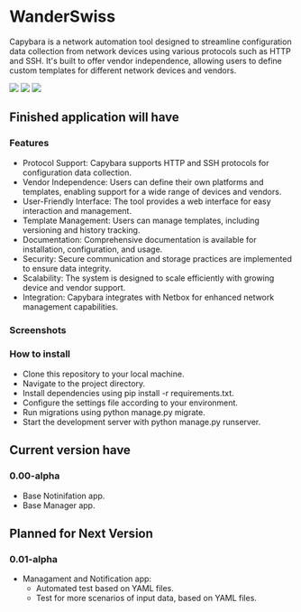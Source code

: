 # WanderSwiss
Capybara is a network automation tool designed to streamline configuration data collection from network devices using various protocols such as HTTP and SSH. It's built to offer vendor independence, allowing users to define custom templates for different network devices and vendors.

![](https://img.shields.io/github/stars/Robert-RKKR/AutoCli2-v0.1)
[![](https://img.shields.io/github/forks/Robert-RKKR/AutoCli2-v0.1)](https://github.com/Robert-RKKR/AutoCli2-v0.1/fork)
[![](https://img.shields.io/github/issues/Robert-RKKR/AutoCli2-v0.1)](https://github.com/Robert-RKKR/AutoCli2-v0.1/issues)

## Finished application will have

### Features
- Protocol Support: Capybara supports HTTP and SSH protocols for configuration data collection.
- Vendor Independence: Users can define their own platforms and templates, enabling support for a wide range of devices and vendors.
- User-Friendly Interface: The tool provides a web interface for easy interaction and management.
- Template Management: Users can manage templates, including versioning and history tracking.
- Documentation: Comprehensive documentation is available for installation, configuration, and usage.
- Security: Secure communication and storage practices are implemented to ensure data integrity.
- Scalability: The system is designed to scale efficiently with growing device and vendor support.
- Integration: Capybara integrates with Netbox for enhanced network management capabilities.

### Screenshots


### How to install
- Clone this repository to your local machine.
- Navigate to the project directory.
- Install dependencies using pip install -r requirements.txt.
- Configure the settings file according to your environment.
- Run migrations using python manage.py migrate.
- Start the development server with python manage.py runserver.

## Current version have

### 0.00-alpha
- Base Notinifation app.
- Base Manager app.

## Planned for Next Version

### 0.01-alpha
- Managament and Notification app:
  - Automated test based on YAML files.
  - Test for more scenarios of input data, based on YAML files.

